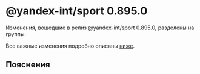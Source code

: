 # @yandex-int/sport 0.895.0

<!-- ЧЕЛОВЕЧЕСКОЕ ВСТУПЛЕНИЕ -->

Изменения, вошедшие в релиз @yandex-int/sport 0.895.0, разделены на группы:

Все важные изменения подробно описаны [ниже](#Пояснения).

## Пояснения

